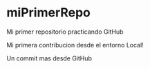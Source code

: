# miPrimerRepo

Mi primer repositorio practicando GitHub

Mi primera contribucion desde el entorno Local!

Un commit mas desde GitHub

